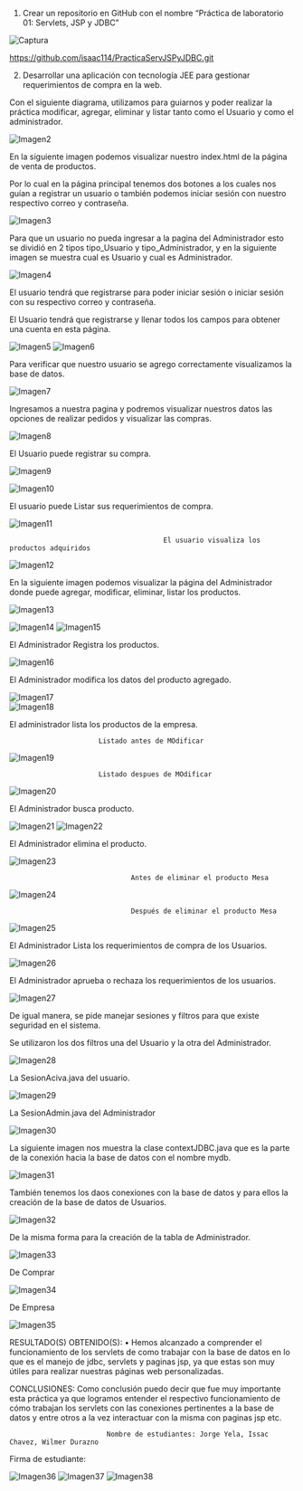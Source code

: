 1.	Crear un repositorio en GitHub con el nombre “Práctica de laboratorio 01: Servlets, JSP y JDBC”

![Captura](https://user-images.githubusercontent.com/34029478/102239339-c08e5e80-3ec4-11eb-92d8-04c864edeb13.JPG)
 
https://github.com/isaac114/PracticaServJSPyJDBC.git

2.	Desarrollar una aplicación con tecnología JEE para gestionar requerimientos de compra en la web.

Con el siguiente diagrama, utilizamos para guiarnos y poder realizar la práctica modificar, agregar, eliminar y listar tanto como el Usuario y como el administrador.

![Imagen2](https://user-images.githubusercontent.com/34029478/102235477-5c699b80-3ec0-11eb-89a0-f9817764e89a.png)
 
En la siguiente imagen podemos visualizar nuestro index.html de la página de venta de productos.

Por lo cual en la página principal tenemos dos botones a los cuales nos guían a registrar un usuario o también podemos iniciar sesión con nuestro respectivo correo y contraseña.

![Imagen3](https://user-images.githubusercontent.com/34029478/102235482-5d9ac880-3ec0-11eb-9c1a-dc8c739d7d1f.png) 

Para que un usuario no pueda ingresar a la pagina del Administrador esto se dividió en 2 tipos tipo_Usuario y tipo_Administrador, y en la siguiente imagen se muestra cual es Usuario y cual es Administrador.

 ![Imagen4](https://user-images.githubusercontent.com/34029478/102235496-61c6e600-3ec0-11eb-883f-ce84d0734400.png)

El usuario tendrá que registrarse para poder iniciar sesión o iniciar sesión con su respectivo correo y contraseña.

El Usuario tendrá que registrarse y llenar todos los campos para obtener una cuenta en esta página.

![Imagen5](https://user-images.githubusercontent.com/34029478/102235501-62f81300-3ec0-11eb-8faf-173475d196e8.png)
![Imagen6](https://user-images.githubusercontent.com/34029478/102235505-64294000-3ec0-11eb-882f-aab5cad1e8bc.png)

Para verificar que nuestro usuario se agrego correctamente visualizamos la base de datos.
 
![Imagen7](https://user-images.githubusercontent.com/34029478/102235506-64c1d680-3ec0-11eb-96a9-2d3451069a2a.png)


Ingresamos a nuestra pagina y podremos visualizar nuestros datos las opciones de realizar pedidos y visualizar las compras.

 ![Imagen8](https://user-images.githubusercontent.com/34029478/102235514-668b9a00-3ec0-11eb-80fe-019306956266.png)

El Usuario puede registrar su compra.

![Imagen9](https://user-images.githubusercontent.com/34029478/102235517-67243080-3ec0-11eb-98f5-c481f3aa8cc8.png)

![Imagen10](https://user-images.githubusercontent.com/34029478/102235522-68555d80-3ec0-11eb-8de0-61a331747f12.png)


El usuario puede Listar sus requerimientos de compra.

 ![Imagen11](https://user-images.githubusercontent.com/34029478/102235525-68edf400-3ec0-11eb-8aaf-6f779159d4cb.png)
 
                                          El usuario visualiza los productos adquiridos
     
![Imagen12](https://user-images.githubusercontent.com/34029478/102235529-6a1f2100-3ec0-11eb-98f8-8b54bb0049a5.png)


En la siguiente imagen podemos visualizar la página del Administrador donde puede agregar, modificar, eliminar, listar los productos.
 
![Imagen13](https://user-images.githubusercontent.com/34029478/102235532-6ab7b780-3ec0-11eb-85d2-3ec5f94fb813.png)

![Imagen14](https://user-images.githubusercontent.com/34029478/102235537-6be8e480-3ec0-11eb-88a9-b88f0acaf50a.png)
![Imagen15](https://user-images.githubusercontent.com/34029478/102235541-6d1a1180-3ec0-11eb-9b78-2feb4632ec30.png)

El Administrador Registra los productos.

![Imagen16](https://user-images.githubusercontent.com/34029478/102235552-6ee3d500-3ec0-11eb-9375-55745de30ceb.png)

El Administrador modifica los datos del producto agregado.
 
![Imagen17](https://user-images.githubusercontent.com/34029478/102235554-70150200-3ec0-11eb-9dca-5c32b5ca6fb1.png)  
![Imagen18](https://user-images.githubusercontent.com/34029478/102235557-71462f00-3ec0-11eb-80a0-d4376641092a.png)

El administrador lista los productos de la empresa.

                          Listado antes de MOdificar
![Imagen19](https://user-images.githubusercontent.com/34029478/102235562-72775c00-3ec0-11eb-83bd-21e85da38037.png)

                          Listado despues de MOdificar

![Imagen20](https://user-images.githubusercontent.com/34029478/102235565-74411f80-3ec0-11eb-8ca6-bc135264dd94.png)


El Administrador busca producto.

![Imagen21](https://user-images.githubusercontent.com/34029478/102235573-75724c80-3ec0-11eb-93e1-0ca4904beb66.png)
![Imagen22](https://user-images.githubusercontent.com/34029478/102235576-76a37980-3ec0-11eb-9a14-5c48f68d14cc.png)

El Administrador elimina el producto.

![Imagen23](https://user-images.githubusercontent.com/34029478/102235586-786d3d00-3ec0-11eb-86d2-a527e2c10ec0.png)

                                  Antes de eliminar el producto Mesa
                                  
![Imagen24](https://user-images.githubusercontent.com/34029478/102235588-7905d380-3ec0-11eb-9ed8-41e65c60d41c.png)

                                  Después de eliminar el producto Mesa
                                  
 ![Imagen25](https://user-images.githubusercontent.com/34029478/102235591-7a370080-3ec0-11eb-8f7d-8b017beb6c2c.png)


El Administrador Lista los requerimientos de compra de los Usuarios.


![Imagen26](https://user-images.githubusercontent.com/34029478/102235597-7b682d80-3ec0-11eb-8ac6-d41763fc238b.png)

El Administrador aprueba o rechaza los requerimientos de los usuarios.


![Imagen27](https://user-images.githubusercontent.com/34029478/102235601-7c995a80-3ec0-11eb-9304-796bbd536df8.png)


De igual manera, se pide manejar sesiones y filtros para que existe seguridad en el sistema. 

Se utilizaron los dos filtros una del Usuario y la otra del Administrador.

![Imagen28](https://user-images.githubusercontent.com/34029478/102235608-7e631e00-3ec0-11eb-8c41-df6e9aa5b3a9.png)

La SesionAciva.java del usuario.


![Imagen29](https://user-images.githubusercontent.com/34029478/102235612-7f944b00-3ec0-11eb-8349-6f4ebb9766e4.png)

La SesionAdmin.java del Administrador

![Imagen30](https://user-images.githubusercontent.com/34029478/102235613-80c57800-3ec0-11eb-96b5-8184f59817e4.png)
 
La siguiente imagen nos muestra la clase contextJDBC.java que es la parte de la conexión hacia la base de datos con el nombre mydb.

![Imagen31](https://user-images.githubusercontent.com/34029478/102235621-828f3b80-3ec0-11eb-8da4-83812a5c6a9b.png)

También tenemos los daos conexiones con la base de datos y para ellos la creación de la base de datos de Usuarios.
 
![Imagen32](https://user-images.githubusercontent.com/34029478/102235626-83c06880-3ec0-11eb-85d5-cc0b9ef5456d.png)

De la misma forma para la creación de la tabla de Administrador.

![Imagen33](https://user-images.githubusercontent.com/34029478/102235631-8622c280-3ec0-11eb-8e2d-a9aa691975a6.png)

De Comprar

![Imagen34](https://user-images.githubusercontent.com/34029478/102235637-86bb5900-3ec0-11eb-8b1a-07770659487f.png)

De Empresa

![Imagen35](https://user-images.githubusercontent.com/34029478/102235451-57a4e780-3ec0-11eb-8214-bf2f7bcbd0ac.png)



RESULTADO(S) OBTENIDO(S):
•	Hemos alcanzado a comprender el funcionamiento de los servlets de como trabajar con la base de datos en lo que es el manejo de jdbc, servlets y paginas jsp, ya que estas son muy útiles para realizar nuestras páginas web personalizadas.

CONCLUSIONES: 
Como conclusión puedo decir que fue muy importante esta práctica ya que logramos entender el respectivo funcionamiento de cómo trabajan los servlets con las conexiones pertinentes a la base de datos y entre otros a la vez interactuar con la misma con paginas jsp etc.

                            Nombre de estudiantes: Jorge Yela, Issac Chavez, Wilmer Durazno

Firma de estudiante:

![Imagen36](https://user-images.githubusercontent.com/34029478/102237078-40ff9000-3ec2-11eb-851e-d595d365d944.png)
![Imagen37](https://user-images.githubusercontent.com/34029478/102237081-4230bd00-3ec2-11eb-8b97-1cb422f16efd.png)
![Imagen38](https://user-images.githubusercontent.com/34029478/102237085-42c95380-3ec2-11eb-8a5e-3722f92ab8f6.jpg)

